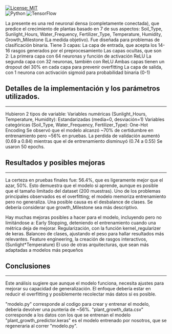  [![License: MIT](https://img.shields.io/badge/License-MIT-yellow.svg)](https://opensource.org/licenses/MIT) <br>
 ![Python](https://img.shields.io/badge/python-3670A0?style=for-the-badge&logo=python&logoColor=ffdd54)
 ![TensorFlow](https://img.shields.io/badge/TensorFlow-%23FF6F00.svg?style=for-the-badge&logo=TensorFlow&logoColor=white)
 
 La presente es una red neuronal densa (completamente conectada), que predice el crecimiento de plantas basado en 7 de sus aspectos: Soil_Type, Sunlight_Hours, Water_Frequency, Fertilizer_Type, Temperature, Humidity, Growth_Milestone (La medida objetivo).
Fue diseñada para problemas de clasificación binaria.
Tiene 3 capas:
La capa de entrada, que acepta los 14-16 rasgos generados por el preprocesamiento 
Las capas ocultas, que son 2:
La primera capa con 64 neuronas y función de activación ReLU
La segunda capa con 32 neuronas, también con ReLU
Ambas capas tienen un dropout del 30% en cada capa para prevenir overfitting
La capa de salida, con 1 neurona con activación sigmoid para probabilidad binaria (0-1)

## Detalles de la implementación y los parámetros utilizados.
-------------------
Hubieron 2 tipos de variable:
Variables numéricas (Sunlight_Hours, Temperature, Humidity): Estandarizadas (media=0, desviación=1)
Variables categóricas (Soil_Type, Water_Frequency, Fertilizer_Type): One-Hot Encoding
Se observó que el modelo alcanzó ~70% de certidumbre en entrenamiento pero ~56% en pruebas.
La perdida de validación aumentó (0.69 a 0.84) mientras que el de entrenamiento disminuyó (0.74 a 0.55)
Se usaron 50 epochs.

## Resultados y posibles mejoras
-------------------
La certeza en pruebas finales fue: 56.4%, que es ligeramente mejor que el azar, 50%. Esto demuestra que el modelo si aprende, aunque es posible que el tamaño limitado del dataset (200 muestras).
Uno de los problemas principales observados es el overfitting; el modelo memoriza entrenamiento pero no generaliza. Una posible causa es el desbalance de clases. Se debería considerar que growth_Milestone sea más descriptivo.

Hay muchas mejoras posibles a hacer para el modelo, incluyendo pero no limitándose a:
Early Stopping, deteniendo el entrenamiento cuando una métrica deja de mejorar.
Regularización, con la función kernel_regularizer de keras.
Balanceo de clases, ajustando el peso para hallar resultados más relevantes.
Feature engineering, la creación de rasgos interactivos, (Sunlight*Temperature)
El uso de otras arquitecturas, que sean más adaptadas a modelos más pequeños

## Conclusiones
-------------------
Este análisis sugiere que aunque el modelo funciona, necesita ajustes para mejorar su capacidad de generalización. El enfoque debería estar en reducir el overfitting y posiblemente recolectar más datos si es posible.

"modelo.py" corresponde al codigo para crear y entrenar el modelo, deberia devolver una punteria de ~56%.
"plant_growth_data.csv" corresponde a los datos con los que se entrenan el modelo
"plant_growth_predictor.keras" es el modelo entrenado por nosotros, que se regeneraria al correr "modelo.py".